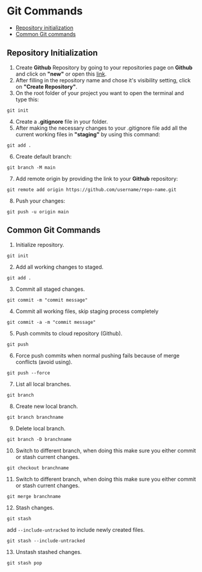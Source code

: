 # Git Commands

- [Repository initialization](#repository-initialization)
- [Common Git commands](#common-git-commands)

## Repository Initialization

1. Create **Github** Repository by going to your repositories page on **Github** and click on **"new"** or open this [link](https://github.com/new).
2. After filling in the repository name and chose it's visibility setting, click on **"Create Repository"**.
3. On the root folder of your project you want to open the terminal and type this:

```shell
git init
```

4. Create a **.gitignore** file in your folder.
5. After making the necessary changes to your .gitignore file add all the current working files in **"staging"** by using this command:

```shell
git add .
```

6. Create default branch:

```shell
git branch -M main
```

7. Add remote origin by providing the link to your **Github** repository:

```shell
git remote add origin https://github.com/username/repo-name.git
```

8. Push your changes:

```shell
git push -u origin main
```

## Common Git Commands

1. Initialize repository.

```shell
git init
```

2. Add all working changes to staged.

```shell
git add .
```

3. Commit all staged changes.

```shell
git commit -m "commit message"
```

4. Commit all working files, skip staging process completely

```shell
git commit -a -m "commit message"
```

5. Push commits to cloud repository (Github).

```shell
git push
```

6. Force push commits when normal pushing fails because of merge conflicts (avoid using).

```shell
git push --force
```

7. List all local branches.

```shell
git branch
```

8. Create new local branch.

```shell
git branch branchname
```

9. Delete local branch.

```shell
git branch -D branchname
```

10. Switch to different branch, when doing this make sure you either commit or stash current changes.

```shell
git checkout branchname
```

11. Switch to different branch, when doing this make sure you either commit or stash current changes.

```shell
git merge branchname
```

12. Stash changes.

```shell
git stash
```

add `--include-untracked` to include newly created files.

```shell
git stash --include-untracked
```

13. Unstash stashed changes.

```shell
git stash pop
```
